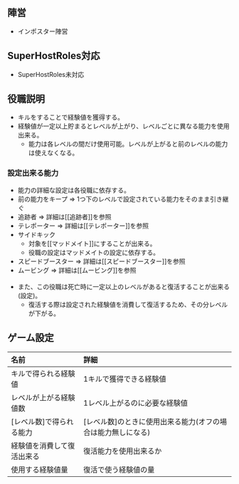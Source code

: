 ## 陣営
- インポスター陣営

## SuperHostRoles対応
- SuperHostRoles未対応

## 役職説明
- キルをすることで経験値を獲得する。
- 経験値が一定以上貯まるとレベルが上がり、レベルごとに異なる能力を使用出来る。
  - 能力は各レベルの間だけ使用可能。レベルが上がると前のレベルの能力は使えなくなる。

### 設定出来る能力
- 能力の詳細な設定は各役職に依存する。
- 前の能力をキープ => 1つ下のレベルで設定されている能力をそのまま引き継ぐ
- 追跡者 => 詳細は[[追跡者]]を参照
- テレポーター => 詳細は[[テレポーター]]を参照
- サイドキック
  - 対象を[[マッドメイト]]にすることが出来る。
  - 役職の設定はマッドメイトの設定に依存する。
- スピードブースター => 詳細は[[スピードブースター]]を参照
- ムービング => 詳細は[[ムービング]]を参照<br><br>
- また、この役職は死亡時に一定以上のレベルがあると復活することが出来る(設定)。
  - 復活する際は設定された経験値を消費して復活するため、その分レベルが下がる。

## ゲーム設定
| 名前 | 詳細 |
| :-- | :-- |
| キルで得られる経験値 | 1キルで獲得できる経験値 |
| レベルが上がる経験値数 | 1レベル上がるのに必要な経験値 |
| [レベル数]で得られる能力 | [レベル数]のときに使用出来る能力(オフの場合は能力無しになる) |
| 経験値を消費して復活出来る | 復活能力を使用出来るか |
| 使用する経験値量 | 復活で使う経験値の量 |
